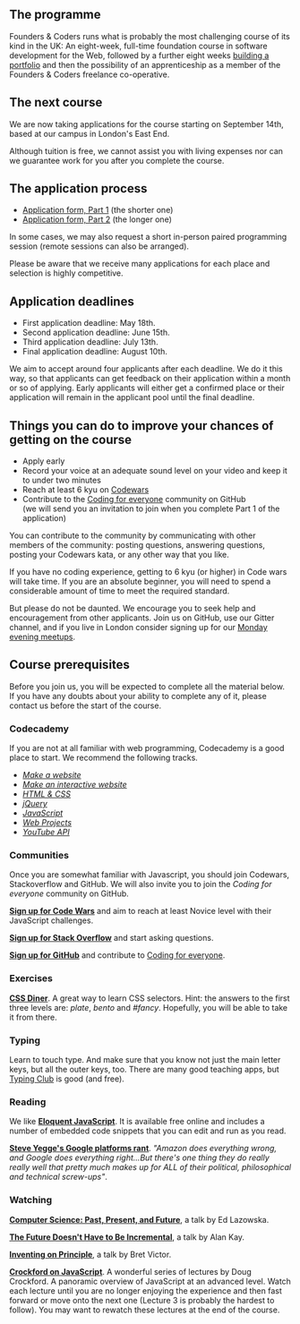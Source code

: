 ## The programme

Founders & Coders runs what is probably the most challenging course of its kind in the UK: An eight-week, full-time foundation course in software development for the Web, followed by a further eight weeks [building a portfolio](/mvp) and then the possibility of an apprenticeship as a member of the Founders & Coders freelance co-operative.

## The next course

We are now taking applications for the course starting on September 14th, based at our campus in London's East End.

Although tuition is free, we cannot assist you with living expenses nor can we guarantee work for you after you complete the course.

## The application process

+ [Application form, Part 1](/apply1.html) (the shorter one) 
+ [Application form, Part 2](/apply2.html) (the longer one) 

In some cases, we may also request a short in-person paired programming session (remote sessions can also be arranged). 

Please be aware that we receive many applications for each place and selection is highly competitive.

## Application deadlines

+ First application deadline: May 18th.
+ Second application deadline: June 15th.
+ Third application deadline: July 13th.
+ Final application deadline: August 10th.

We aim to accept around four applicants after each deadline. We do it this way, so that applicants can get feedback on their application within a month or so of applying. Early applicants will either get a confirmed place or their application will remain in the applicant pool until the final deadline.

## Things you can do to improve your chances of getting on the course

+ Apply early 
+ Record your voice at an adequate sound level on your video and keep it to under two minutes
+ Reach at least 6 kyu on [Codewars](http://www.codewars.com/?language=javascript)
+ Contribute to the [Coding for everyone](https://github.com/codingforeveryone) community on GitHub    
(we will send you an invitation to join when you complete Part 1 of the application) 

You can contribute to the community by communicating with other members of the community: posting questions, answering questions, posting your Codewars kata, or any other way that you like.

If you have no coding experience, getting to 6 kyu (or higher) in Code wars will take time. If you are an absolute beginner, you will need to spend a considerable amount of time to meet the required standard. 

But please do not be daunted. We encourage you to seek help and encouragement from other applicants. Join us on GitHub, use our Gitter channel, and if you live in London consider signing up for our [Monday evening meetups](http://www.meetup.com/founderscoders/).

## Course prerequisites

Before you join us, you will be expected to complete all the material below. If you have any doubts about your ability to complete any of it, please contact us before the start of the course.

### Codecademy

If you are not at all familiar with web programming, Codecademy is a good place to start. We recommend the following tracks.

+ [*Make a website*](http://www.codecademy.com/en/skills/make-a-website/) 
+ [*Make an interactive website*](http://www.codecademy.com/en/skills/make-an-interactive-website/) 
+ [*HTML & CSS*](http://www.codecademy.com/en/tracks/web)
+ [*jQuery*](http://www.codecademy.com/en/tracks/jquery)
+ [*JavaScript*](http://www.codecademy.com/en/tracks/javascript)
+ [*Web Projects*](http://www.codecademy.com/tracks/projects)
+ [*YouTube API*](http://www.codecademy.com/en/tracks/youtube)

### Communities

Once you are somewhat familiar with Javascript, you should join Codewars, Stackoverflow and GitHub. We will also invite you to join the *Coding for everyone* community on GitHub.

**[Sign up for Code Wars](http://www.codewars.com/?language=javascript)** and aim to reach at least Novice level with their JavaScript challenges.

**[Sign up for Stack Overflow](http://stackoverflow.com/)** and start asking questions.   

**[Sign up for GitHub](https://github.com/)** and contribute to [Coding for everyone](https://github.com/codingforeveryone). 

### Exercises

[**CSS Diner**](http://flukeout.github.io/#). A great way to learn CSS selectors. Hint: the answers to the first three levels are: *plate*, *bento* and *#fancy*. Hopefully, you will be able to take it from there.

### Typing

Learn to touch type. And make sure that you know not just the main letter keys, but all the outer keys, too. There are many good teaching apps, but [Typing Club](http://www.typingclub.com/) is good (and free).

### Reading

We like [**Eloquent JavaScript**](http://eloquentjavascript.net/). It is available free online and includes a number of embedded code snippets that you can edit and run as you read.

[**Steve Yegge's Google platforms rant**](https://plus.google.com/+RipRowan/posts/eVeouesvaVX). *"Amazon does everything wrong, and Google does everything right...But there's one thing they do really really well that pretty much makes up for ALL of their political, philosophical and technical screw-ups"*.

### Watching

[**Computer Science: Past, Present, and Future**](http://youtu.be/5Tk09c0FQ3M), a talk by Ed Lazowska.

[**The Future Doesn't Have to Be Incremental**](http://youtu.be/gTAghAJcO1o), a talk by Alan Kay.

[**Inventing on Principle**](http://vimeo.com/36579366), a talk by Bret Victor.

[**Crockford on JavaScript**](https://www.youtube.com/watch?v=JxAXlJEmNMg&list=PL7664379246A246CB). A wonderful series of lectures by Doug Crockford. A panoramic overview of JavaScript at an advanced level. Watch each lecture until you are no longer enjoying the experience and then fast forward or move onto the next one (Lecture 3 is probably the hardest to follow). You may want to rewatch these lectures at the end of the course.

